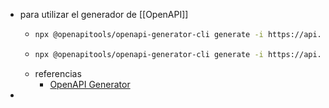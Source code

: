 - para utilizar el generador de [[OpenAPI]]
	- ``` sh
	  npx @openapitools/openapi-generator-cli generate -i https://api.test.crip.conacyt.mx/ws/sharing/21e70cc9-be1d-40f7-b719-55fe8b0080d3?content=true -g typescript-axios -o src/main/webapp/app/shared/perfil-usuario
	  ```
	- ``` sh
	  npx @openapitools/openapi-generator-cli generate -i https://api.test.crip.conacyt.mx/ws/sharing/d362fa9d-f576-4134-be6d-f1200a2a9fe3?content=true -g typescript-axios -o src/main/webapp/app/shared/perfil-usuario
	  ```
	- referencias
		- [OpenAPI Generator](https://openapi-generator.tech/docs/installation)
-